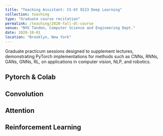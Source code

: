 ```yaml
---
title: "Teaching Assistant: CS-GY 9223 Deep Learning"
collection: teaching
type: "Graduate course recitation"
permalink: /teaching/2020-fall-dl-course
venue: "NYU Tandon, Computer Science and Engineering Dept."
date: 2020-10-01
location: "Brooklyn, New York"
---
```


Graduate practicum sessions designed to supplement lectures, demonstrating PyTorch implementations for methods such as CNNs, RNNs, GANs, GNNs, RL, on applications in computer vision, NLP, and robotics.


Pytorch & Colab
-----

Convolution
-----

Attention
-----

Reinforcement Learning
-----
